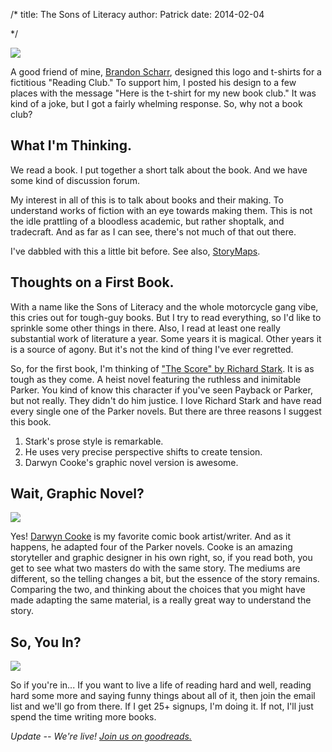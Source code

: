/*
title: The Sons of Literacy 
author: Patrick
date: 2014-02-04

*/

<div class="vertheroimage">
<img src="https://dl.dropboxusercontent.com/u/257526/SoL.circle.logo.blk.png"  />
</div>

A good friend of mine, [Brandon Scharr](http://www.behance.net/dedlaast), designed this logo and t-shirts for a fictitious "Reading Club." To support him, I posted his design to a few places with the message "Here is the t-shirt for my new book club." It was kind of a joke, but I got a fairly whelming response. So, why not a book club? 

## What I'm Thinking.

We read a book. I put together a short talk about the book. And we have some kind of discussion forum.

My interest in all of this is to talk about books and their making. To understand works of fiction with an eye towards making them. This is not the idle prattling of a bloodless academic, but rather shoptalk, and tradecraft. And as far as I can see, there's not much of that out there. 

I've dabbled with this a little bit before. See also, [StoryMaps](./2012/storymaps.md). 


## Thoughts on a First Book. 

With a name like the Sons of Literacy and the whole motorcycle gang vibe, this cries out for tough-guy books. But I try to read everything, so I'd like to sprinkle some other things in there. Also, I read at least one really substantial work of literature a year. Some years it is magical. Other years it is a source of agony. But it's not the kind of thing I've ever regretted.

So, for the first book, I'm thinking of ["The Score" by Richard Stark](http://www.amazon.com/The-Score-Parker-Novel-Novels/dp/0226771040). It is as tough as they come. A heist novel featuring the ruthless and inimitable Parker. You kind of know this character if you've seen Payback or Parker, but not really. They didn't do him justice. I love Richard Stark and have read every single one of the Parker novels. But there are three reasons I suggest this book.

1. Stark's prose style is remarkable.
2. He uses very precise perspective shifts to create tension.
3. Darwyn Cooke's graphic novel version is awesome.

## Wait, Graphic Novel?

<div class="vertheroimage">
<img src="http://violentworldofparker.com/wordpress/wp-content/uploads/2009/03/huntersketch.jpg"  />
</div>



Yes! [Darwyn Cooke](http://www.amazon.com/Parker-The-Score-Darwyn-Cooke/dp/1613772084) is my favorite comic book artist/writer. And as it happens, he adapted four of the Parker novels. Cooke is an amazing storyteller and graphic designer in his own right, so, if you read both, you get to see what two masters do with the same story. The mediums are different, so the telling changes a bit, but the essence of the story remains. Comparing the two, and thinking about the choices that you might have made adapting the same material, is a really great way to understand the story. 

## So, You In?

<div class="aside right">
    <a href="https://dl.dropboxusercontent.com/u/257526/SoL.jacket.mockup2.jpeg"><img src="https://dl.dropboxusercontent.com/u/257526/SoL.jacket.mockup2.jpeg"></a>
</div>

So if you're in... If you want to live a life of reading hard and well, reading hard some more and saying funny things about all of it, then join the email list and we'll go from there. If I get 25+ signups, I'm doing it. If not, I'll just spend the time writing more books. 

*Update -- We're live! [Join us on goodreads.](https://www.goodreads.com/group/show/126581-the-sons-of-literacy)*


[^jargon]: If that's not barbarous jargon, I don't know what is. I'm sorry. I'll beat myself later. 
